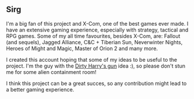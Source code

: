 ## Sirg

I'm a big fan of this project and X-Com, one of the best games ever
made. I have an extensive gaming experience, especially with strategy,
tactical and RPG games. Some of my all time favourites, besides X-Com,
are: Fallout (and sequels), Jagged Alliance, C&C + Tiberian Sun,
Neverwinter Nights, Heroes of Might and Magic, Master of Orion 2 and
many more.

I created this account hoping that some of my ideas to be useful to the
project. I'm the guy with the [Dirty Harry's
gun](Equipment/Proposed/Dirty_Harry's_Revolver "wikilink") idea :), so
please don't stun me for some alien containment room!

I think this project can be a great succes, so any contribution might
lead to a better gaming experience.